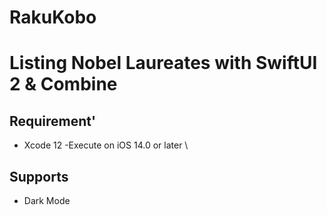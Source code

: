 # RakuKobo
# Listing Nobel Laureates with SwiftUI 2 & Combine

## Requirement'
- Xcode 12
-Execute on iOS 14.0 or later \

## Supports
- Dark Mode
